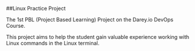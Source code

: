 
##Linux Practice Project

The 1st PBL (Project Based Learning) Project on the Darey.io DevOps Course. 

This project aims to help the student gain valuable experience working with Linux commands in the Linux terminal.